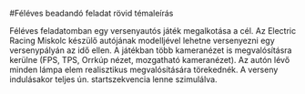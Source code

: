 #Féléves beadandó feladat rövid témaleírás

Féléves feladatomban egy versenyautós játék megalkotása a cél. Az Electric Racing Miskolc készülő autójának modelljével lehetne versenyezni egy versenypályán az idő ellen. A játékban több kameranézet is megvalósításra kerülne (FPS, TPS, Orrkúp nézet, mozgatható kameranézet). Az autón lévő minden lámpa elem realisztikus megvalósítására törekednék. A verseny indulásakor teljes ún. startszekvencia lenne szimulálva.